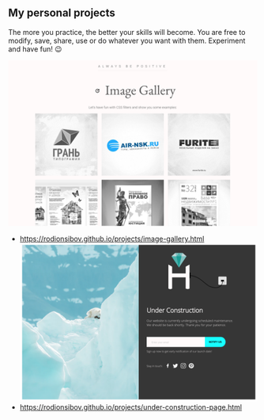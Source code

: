 ## My personal projects 

The more you practice, the better your skills will become. You are free to modify, save, share, use or do whatever you want with them. Experiment and have fun! 😉

![](./01.png)
- https://rodionsibov.github.io/projects/image-gallery.html
![](./02.png)
- https://rodionsibov.github.io/projects/under-construction-page.html
